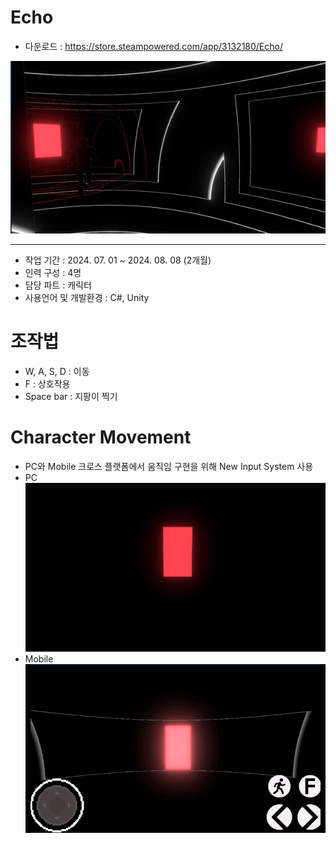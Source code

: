 # Echo
* 다운로드 : <https://store.steampowered.com/app/3132180/Echo/>
  
![Echo](https://github.com/Eruien/Echo_TeamProject/blob/main/Image/Echo.png)
***
* 작업 기간 : 2024. 07. 01 ~ 2024. 08. 08 (2개월)
* 인력 구성 : 4명
* 담당 파트 : 캐릭터
* 사용언어 및 개발환경 : C#, Unity
# 조작법    
* W, A, S, D : 이동
* F : 상호작용
* Space bar : 지팡이 찍기 
# Character Movement
* PC와 Mobile 크로스 플랫폼에서 움직임 구현을 위해 New Input System 사용
* PC
![Echo](https://github.com/Eruien/Echo_TeamProject/blob/main/Image/PC.gif)
* Mobile
![Echo](https://github.com/Eruien/Echo_TeamProject/blob/main/Image/Mobile.gif)
